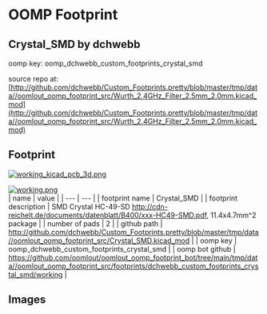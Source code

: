 # OOMP Footprint  
## Crystal_SMD  by dchwebb  
  
oomp key: oomp_dchwebb_custom_footprints_crystal_smd  
  
source repo at: [http://github.com/dchwebb/Custom_Footprints.pretty/blob/master/tmp/data//oomlout_oomp_footprint_src/Wurth_2.4GHz_Filter_2.5mm_2.0mm.kicad_mod](http://github.com/dchwebb/Custom_Footprints.pretty/blob/master/tmp/data//oomlout_oomp_footprint_src/Wurth_2.4GHz_Filter_2.5mm_2.0mm.kicad_mod)  
## Footprint  
  
[![working_kicad_pcb_3d.png](working_kicad_pcb_3d_600.png)](working_kicad_pcb_3d.png)  
  
[![working.png](working_600.png)](working.png)  
| name | value | 
| --- | --- | 
| footprint name | Crystal_SMD | 
| footprint description | SMD Crystal HC-49-SD http://cdn-reichelt.de/documents/datenblatt/B400/xxx-HC49-SMD.pdf, 11.4x4.7mm^2 package | 
| number of pads | 2 | 
| github path | http://github.com/dchwebb/Custom_Footprints.pretty/blob/master/tmp/data//oomlout_oomp_footprint_src/Crystal_SMD.kicad_mod | 
| oomp key | oomp_dchwebb_custom_footprints_crystal_smd | 
| oomp bot github | https://github.com/oomlout/oomlout_oomp_footprint_bot/tree/main/tmp/data//oomlout_oomp_footprint_src/footprints/dchwebb_custom_footprints_crystal_smd/working | 
## Images  
